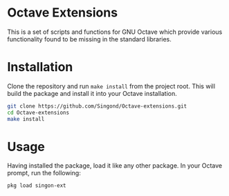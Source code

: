 Octave Extensions
=================

This is a set of scripts and functions for GNU Octave which provide various
functionality found to be missing in the standard libraries.

Installation
============

Clone the repository and run `make install` from the project root.
This will build the package and install it into your Octave installation.

```sh
git clone https://github.com/Singond/Octave-extensions.git
cd Octave-extensions
make install
```

Usage
=====

Having installed the package, load it like any other package.
In your Octave prompt, run the following:

```sh
pkg load singon-ext
```
